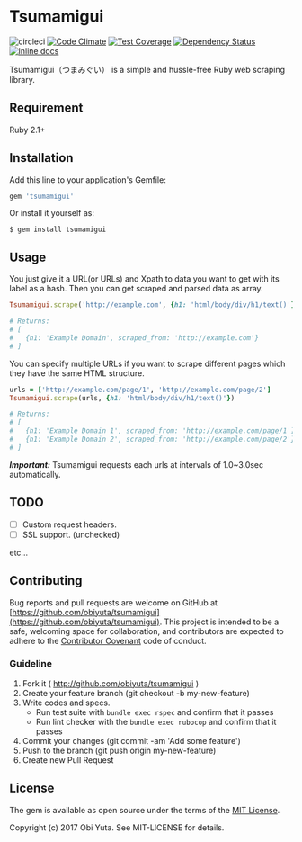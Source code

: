 # Tsumamigui
![circleci](https://circleci.com/gh/obiyuta/tsumamigui.svg?&style=shield&circle-token=8e2bda0f04504c2fe43d3fe70ea8ab1b6184806f) [![Code Climate](https://codeclimate.com/github/obiyuta/tsumamigui/badges/gpa.svg)](https://codeclimate.com/github/obiyuta/tsumamigui) [![Test Coverage](https://codeclimate.com/github/obiyuta/tsumamigui/badges/coverage.svg)](https://codeclimate.com/github/obiyuta/tsumamigui/coverage) [![Dependency Status](https://gemnasium.com/badges/github.com/obiyuta/tsumamigui.svg)](https://gemnasium.com/github.com/obiyuta/tsumamigui) [![Inline docs](http://inch-ci.org/github/obiyuta/tsumamigui.svg?branch=master)](http://inch-ci.org/github/obiyuta/tsumamigui)

Tsumamigui（つまみぐい） is a simple and hussle-free Ruby web scraping library.

## Requirement

Ruby 2.1+

## Installation

Add this line to your application's Gemfile:

```ruby
gem 'tsumamigui'
```

Or install it yourself as:

```
$ gem install tsumamigui
```

## Usage

You just give it a URL(or URLs) and Xpath to data you want to get with its label as a hash.
Then you can get scraped and parsed data as array.

```ruby
Tsumamigui.scrape('http://example.com', {h1: 'html/body/div/h1/text()'})

# Returns:
# [
#   {h1: 'Example Domain', scraped_from: 'http://example.com'}
# ]
```

You can specify multiple URLs if you want to scrape different pages which they have the same HTML structure.

```ruby
urls = ['http://example.com/page/1', 'http://example.com/page/2']
Tsumamigui.scrape(urls, {h1: 'html/body/div/h1/text()'})

# Returns:
# [
#   {h1: 'Example Domain 1', scraped_from: 'http://example.com/page/1'}
#   {h1: 'Example Domain 2', scraped_from: 'http://example.com/page/2'}
# ]
```
___Important:___ Tsumamigui requests each urls at intervals of 1.0~3.0sec automatically.

## TODO

- [ ] Custom request headers.
- [ ] SSL support. (unchecked)

etc...

## Contributing

Bug reports and pull requests are welcome on GitHub at [https://github.com/obiyuta/tsumamigui](https://github.com/obiyuta/tsumamigui). This project is intended to be a safe, welcoming space for collaboration, and contributors are expected to adhere to the [Contributor Covenant](http://contributor-covenant.org) code of conduct.

### Guideline

1. Fork it ( http://github.com/obiyuta/tsumamigui )
1. Create your feature branch (git checkout -b my-new-feature)
1. Write codes and specs.
   - Run test suite with `bundle exec rspec` and confirm that it passes
   - Run lint checker with the `bundle exec rubocop` and confirm that it passes 
1. Commit your changes (git commit -am 'Add some feature')
1. Push to the branch (git push origin my-new-feature)
1. Create new Pull Request

## License

The gem is available as open source under the terms of the [MIT License](http://opensource.org/licenses/MIT).

Copyright (c) 2017 Obi Yuta. See MIT-LICENSE for details.